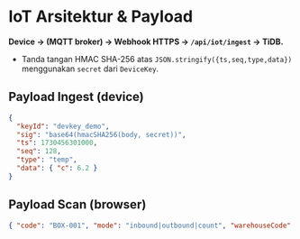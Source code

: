 
# IoT Arsitektur & Payload

**Device → (MQTT broker) → Webhook HTTPS → `/api/iot/ingest` → TiDB.**
- Tanda tangan HMAC SHA-256 atas `JSON.stringify({ts,seq,type,data})` menggunakan `secret` dari `DeviceKey`.

## Payload Ingest (device)
```json
{
  "keyId": "devkey_demo",
  "sig": "base64(hmacSHA256(body, secret))",
  "ts": 1730456301000,
  "seq": 128,
  "type": "temp",
  "data": { "c": 6.2 }
}
```

## Payload Scan (browser)
```json
{ "code": "BOX-001", "mode": "inbound|outbound|count", "warehouseCode": "WH-A", "qty": 1 }
```
